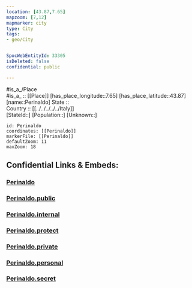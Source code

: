```yaml
---
location: [43.87,7.65] 
mapzoom: [7,12] 
mapmarker: city 
type: City
tags:
- geo/City


SpocWebEntityId: 33305
isDeleted: false
confidential: public

---
```

#is_a_/Place  
#is_a_ :: [[Place]] 
[has_place_longitude::7.65] 
[has_place_latitude::43.87] 
[name::Perinaldo] 
State ::  
Country :: [[../../../../../Italy]]  
[StateId::] 
[Population::] 
[Unknown::] 


```leaflet
id: Perinaldo
coordinates: [[Perinaldo]] 
markerFile: [[Perinaldo]] 
defaultZoom: 11 
maxZoom: 18
```


## Confidential Links & Embeds: 

### [Perinaldo](/_Standards/Earth/Continent/Europe/Europe~South/Italy/regions~Italy/Liguria/Imperia.Province/City/Perinaldo.md) 

### [Perinaldo.public](/_public/Earth/Continent/Europe/Europe~South/Italy/regions~Italy/Liguria/Imperia.Province/City/Perinaldo.public.md) 

### [Perinaldo.internal](/_internal/Earth/Continent/Europe/Europe~South/Italy/regions~Italy/Liguria/Imperia.Province/City/Perinaldo.internal.md) 

### [Perinaldo.protect](/_protect/Earth/Continent/Europe/Europe~South/Italy/regions~Italy/Liguria/Imperia.Province/City/Perinaldo.protect.md) 

### [Perinaldo.private](/_private/Earth/Continent/Europe/Europe~South/Italy/regions~Italy/Liguria/Imperia.Province/City/Perinaldo.private.md) 

### [Perinaldo.personal](/_personal/Earth/Continent/Europe/Europe~South/Italy/regions~Italy/Liguria/Imperia.Province/City/Perinaldo.personal.md) 

### [Perinaldo.secret](/_secret/Earth/Continent/Europe/Europe~South/Italy/regions~Italy/Liguria/Imperia.Province/City/Perinaldo.secret.md)

